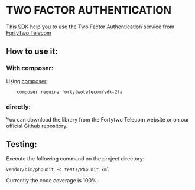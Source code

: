 TWO FACTOR AUTHENTICATION
===========================

This SDK help you to use the Two Factor Authentication service from [FortyTwo Telecom](http://www.fortytwo.com)

## How to use it:

### With composer:
Using [composer](https://getcomposer.org/):
```
    composer require fortytwotelecom/sdk-2fa
```

### directly:

You can download the library from the Fortytwo Telecom website or on our official Github repository.

## Testing:

Execute the following command on the project directory:
```
vendor/bin/phpunit -c tests/Phpunit.xml
```

Currently the  code coverage is 100%.
